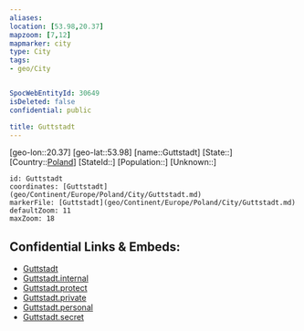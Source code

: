 ```yaml
---
aliases: 
location: [53.98,20.37]
mapzoom: [7,12] 
mapmarker: city 
type: City
tags:
- geo/City


SpocWebEntityId: 30649
isDeleted: false
confidential: public

title: Guttstadt
---
```

[geo-lon::20.37]
[geo-lat::53.98]
[name::Guttstadt]
[State::]
[Country::[Poland](geo/Continent/Europe/Poland.md)]
[StateId::]
[Population::]
[Unknown::]


```leaflet
id: Guttstadt
coordinates: [Guttstadt](geo/Continent/Europe/Poland/City/Guttstadt.md)
markerFile: [Guttstadt](geo/Continent/Europe/Poland/City/Guttstadt.md)
defaultZoom: 11 
maxZoom: 18
```


## Confidential Links & Embeds: 
- [Guttstadt](../../../../../../_public/geo/Continent/Europe/Poland/City/Guttstadt.md) 
- [Guttstadt.internal](../../../../../../_internal/geo/Continent/Europe/Poland/City/Guttstadt.internal.md) 
- [Guttstadt.protect](../../../../../../_protect/geo/Continent/Europe/Poland/City/Guttstadt.protect.md) 
- [Guttstadt.private](../../../../../../_private/geo/Continent/Europe/Poland/City/Guttstadt.private.md) 
- [Guttstadt.personal](../../../../../../_personal/geo/Continent/Europe/Poland/City/Guttstadt.personal.md) 
- [Guttstadt.secret](../../../../../../_secret/geo/Continent/Europe/Poland/City/Guttstadt.secret.md) 
